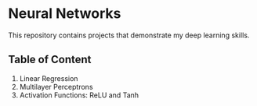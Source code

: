 # Neural Networks
This repository contains projects that demonstrate my deep learning skills.

## Table of Content
1. Linear Regression
2. Multilayer Perceptrons
3. Activation Functions: ReLU and Tanh

